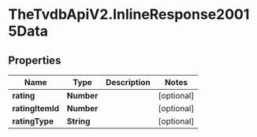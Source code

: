 # TheTvdbApiV2.InlineResponse20015Data

## Properties
Name | Type | Description | Notes
------------ | ------------- | ------------- | -------------
**rating** | **Number** |  | [optional] 
**ratingItemId** | **Number** |  | [optional] 
**ratingType** | **String** |  | [optional] 


